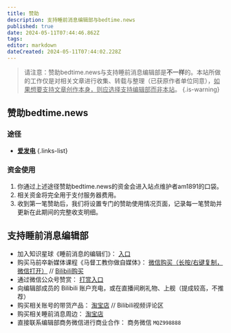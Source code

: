 ```yaml
---
title: 赞助
description: 支持睡前消息编辑部与bedtime.news
published: true
date: 2024-05-11T07:44:46.862Z
tags: 
editor: markdown
dateCreated: 2024-05-11T07:44:02.228Z
---
```


> 请注意：赞助bedtime.news与支持睡前消息编辑部是**不一样**的。本站所做的工作仅是对相关文章进行收集、转载与整理（已获原作者单位同意），<u>如果想要支持文章创作本身，则应选择支持编辑部而非本站</u>。
{.is-warning}

## 赞助bedtime.news

### 途径

- [**爱发电**](https://afdian.net/a/bedtimenews)
{.links-list}

### 资金使用

1. 你通过上述途径赞助bedtime.news的资金会进入站点维护者am1891的口袋。
2. 相关资金将完全用于支付服务器费用。
3. 收到第一笔赞助后，我们将设置专门的赞助使用情况页面，记录每一笔赞助并更新在此期间的完整收支明细。

## 支持睡前消息编辑部

- 加入知识星球《睡前消息的编辑们》： [入口](https://public.zsxq.com/groups/88888851184282)
- 购买马前卒新媒体课程《马督工教你做自媒体》： [微信购买（长按/右键复制，微信打开）](https://appleuoidoe7418.h5.xiaoeknow.com/p/decorate/homepage) // [Bilibili购买](https://www.bilibili.com/cheese/play/ss5918)
- 通过微信公众号赞赏： [打赏入口](https://mp.weixin.qq.com/s/tsVj7cRQ9MTzf82NaPWTxA)
- 向编辑部成员的 Bilibili 账户充电，或在直播间刷礼物、上舰（提成较高，不推荐）
- 购买相关账号的带货产品： [淘宝店](https://shop514969197.taobao.com) // Bilibili视频评论区
- 购买相关睡前消息周边： [淘宝店](https://shop514969197.taobao.com)
- 直接联系编辑部商务微信进行商业合作： 商务微信 `MQZ998888`